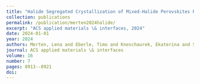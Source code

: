 ```yaml
---
title: "Halide Segregated Crystallization of Mixed-Halide Perovskites Revealed by In Situ GIWAXS"
collection: publications
permalink: /publication/merten2024halide/
excerpt: "ACS applied materials \& interfaces, 2024"
date: 2024-01-01
year: 2024
authors: Merten, Lena and Eberle, Timo and Kneschaurek, Ekaterina and Scheffczyk, Niels and Zimmermann, Paul and Zaluzhnyy, Ivan and Khadiev, Azat and Bertram, Florian and Paulus, Fabian and Hinderhofer, Alexander and others
journal: ACS applied materials \& interfaces
volume: 16
number: 7
pages: 8913--8921
doi: 
---
```

